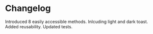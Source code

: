 # Changelog

Introduced 8 easily accessible methods. Inlcuding light and dark toast.
Added reusability.
Updated tests.
